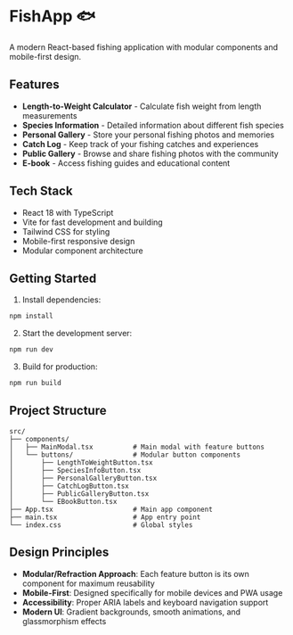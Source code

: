 # FishApp 🐟

A modern React-based fishing application with modular components and mobile-first design.

## Features

- **Length-to-Weight Calculator** - Calculate fish weight from length measurements
- **Species Information** - Detailed information about different fish species
- **Personal Gallery** - Store your personal fishing photos and memories
- **Catch Log** - Keep track of your fishing catches and experiences
- **Public Gallery** - Browse and share fishing photos with the community
- **E-book** - Access fishing guides and educational content

## Tech Stack

- React 18 with TypeScript
- Vite for fast development and building
- Tailwind CSS for styling
- Mobile-first responsive design
- Modular component architecture

## Getting Started

1. Install dependencies:
```bash
npm install
```

2. Start the development server:
```bash
npm run dev
```

3. Build for production:
```bash
npm run build
```

## Project Structure

```
src/
├── components/
│   ├── MainModal.tsx          # Main modal with feature buttons
│   └── buttons/               # Modular button components
│       ├── LengthToWeightButton.tsx
│       ├── SpeciesInfoButton.tsx
│       ├── PersonalGalleryButton.tsx
│       ├── CatchLogButton.tsx
│       ├── PublicGalleryButton.tsx
│       └── EBookButton.tsx
├── App.tsx                    # Main app component
├── main.tsx                   # App entry point
└── index.css                  # Global styles
```

## Design Principles

- **Modular/Refraction Approach**: Each feature button is its own component for maximum reusability
- **Mobile-First**: Designed specifically for mobile devices and PWA usage
- **Accessibility**: Proper ARIA labels and keyboard navigation support
- **Modern UI**: Gradient backgrounds, smooth animations, and glassmorphism effects
